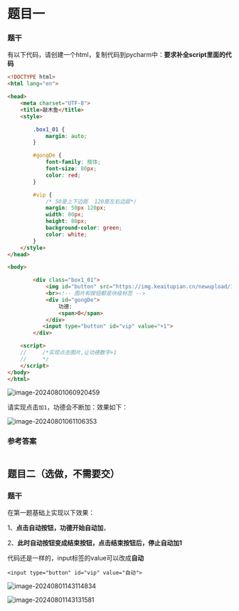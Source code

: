# 题目一

### 题干

有以下代码，请创建一个html，复制代码到pycharm中：**要求补全script里面的代码**

```html
<!DOCTYPE html>
<html lang="en">

<head>
    <meta charset="UTF-8">
    <title>敲木鱼</title>
    <style>

        .box1_01 {
            margin: auto;
        }

        #gongDe {
            font-family: 楷体;
            font-size: 80px;
            color: red;
        }

        #vip {
            /* 50是上下边距  120是左右边距*/
            margin: 50px 120px;
            width: 80px;
            height: 80px;
            background-color: green;
            color: white;
        }
    </style>
</head>

<body>

        <div class="box1_01">
            <img id="button" src="https://img.keaitupian.cn/newupload/12/1670919763991586.gif">
            <br><!-- 图片和按钮都是块级标签 -->
            <div id="gongDe">
                功德:
                <span>0</span>
            </div>
           <input type="button" id="vip" value="+1">
        </div>

    <script>
    //     /*实现点击图片,让功德数字+1
    //     */
    </script>
</body>
</html>
```

![image-20240801060920459](C:\Users\陈怼怼\AppData\Roaming\Typora\typora-user-images\image-20240801060920459.png)

请实现点击`加1`，功德会不断加：效果如下：

![image-20240801061106353](C:\Users\陈怼怼\AppData\Roaming\Typora\typora-user-images\image-20240801061106353.png)

### 参考答案

~~~html

~~~









## 题目二（选做，不需要交）

### 题干

在第一题基础上实现以下效果：

1、**点击自动按钮，功德开始自动加**，

2、**此时自动按钮变成结束按钮，点击结束按钮后，停止自动加1**

代码还是一样的，input标签的value可以改成**自动**

```
<input type="button" id="vip" value="自动">
```

![image-20240801143114834](C:\Users\陈怼怼\AppData\Roaming\Typora\typora-user-images\image-20240801143114834.png)

![image-20240801143131581](C:\Users\陈怼怼\AppData\Roaming\Typora\typora-user-images\image-20240801143131581.png)